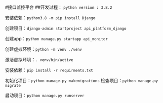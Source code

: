 #接口监控平台
##开发过程：
`python version : 3.8.2`

安装依赖：`python3.8 -m pip install Django`

创建项目：`django-admin startproject api_platform_django`

创建app：`python manage.py startapp api_monitor`

创建虚拟环境：`python -m venv ./venv`

激活虚拟环境：`. venv/bin/active`

安装依赖：`pip install -r requirments.txt`

初始化项目：`python manage.py makemigrations`
检查项目：`python manage.py migrate`

启动项目：`python manage.py runserver`

